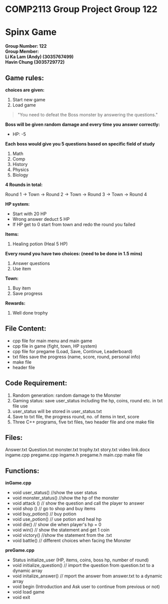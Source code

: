# COMP2113 Group Project Group 122
# Spinx Game

__Group Number: 122__ <br/>
__Group Member: <br/>
Li Ka Lam (Andy) (3035767499) <br/>
Havin Chung (3035729772)__

## Game rules:
__choices are given:__
1) Start new game
2) Load game

> "You need to defeat the Boss monster by answering the questions."

__Boss will be given random damage and every time you answer correctly:__ <br/>
- HP: -5 

__Each boss would give you 5 questions based on specific field of study__
1) Math
2) Comp
3) History
4) Physics
5) Biology

__4 Rounds in total:__

Round 1 -> Town -> Round 2 -> Town -> Round 3 -> Town -> Round 4

__HP system:__
- Start with 20 HP
- Wrong answer deduct 5 HP 
- If HP get to 0 start from town and redo the round you failed

__Items:__
1) Healing potion (Heal 5 HP)

__Every round you have two choices: (need to be done in 1.5 mins)__
1) Answer questions
2) Use item

__Town:__
1) Buy item
2) Save progress

__Rewards:__
1) Well done trophy

## File Content:
- cpp file for main menu and main game
- cpp file in game (fight, town, HP system)
- cpp file for pregame (Load, Save, Continue, Leaderboard)
- txt files save the progress (name, score, round, personal info)
- make file
- header file

## Code Requirement:
1) Random generation: random damage to the Monster
2) Gaming status: save user_status including the hp, coins, round etc. in txt file use <fstream>
3) user_status will be stored in user_status.txt
4) Save to txt file, the progress round, no. of items in text, score
5) Three C++ programs, five txt files, two header file and one make file

## Files:

Answer.txt
Question.txt
monster.txt
trophy.txt
story.txt
video link.docx
ingame.cpp
pregame.cpp
ingame.h
pregame.h
main.cpp
make file
  
## Functions:

__inGame.cpp__
- void user_status()  //show the user status
- void monster_status() //show the hp of the monster
- void attack () // show the question and call the player to answer
- void shop () // go to shop and buy items
- void buy_potion() // buy potion 
- void use_potion() // use potion and heal hp 
- void die() // show die when player's hp = 0
- void win() // show the statement and get 1 coin
- void victory() //show the statement from the .txt
- void battle() // different choices when facing the Monster
  
  
__preGame.cpp__
- Status initialize_user (HP, items, coins, boss hp, number of round)
- void initialize_question() // import the question from question.txt to a dynamic array
- void initalize_answer() // mport the answer from answer.txt to a dynamic array
- void begin (Introduction and Ask user to continue from previous or not)
- void load game
- void exit
